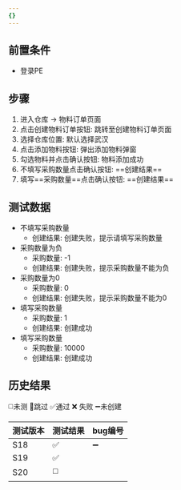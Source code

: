 ```yaml
---
{}
---
```


## 前置条件

- 登录PE

## 步骤

1. 进入仓库 -> 物料订单页面
2. 点击创建物料订单按钮: 跳转至创建物料订单页面 
3. 选择仓库位置: 默认选择武汉
4. 点击添加物料按钮: 弹出添加物料弹窗
5. 勾选物料并点击确认按钮: 物料添加成功
6. 不填写采购数量点击确认按钮: ==创建结果== 
7. 填写==采购数量==点击确认按钮: ==创建结果== 

## 测试数据

- 不填写采购数量
	- 创建结果: 创建失败，提示请填写采购数量
- 采购数量为负
	- 采购数量: -1
	- 创建结果: 创建失败，提示采购数量不能为负
- 采购数量为0
	- 采购数量: 0
	- 创建结果: 创建失败，提示采购数量不能为0
- 填写采购数量
	- 采购数量: 1
	- 创建结果: 创建成功
- 填写采购数量
	- 采购数量: 10000
	- 创建结果: 创建成功


## 历史结果
 ◻️未测    🚫跳过     ✅通过    ❌ 失败    ➖未创建
 
| 测试版本 | 测试结果 | bug编号 |
| ---- | ---- | ---- |
| S18 | ✅ | ➖ |
| S19 | ✅ |  |
| S20 | ◻️ |  |
